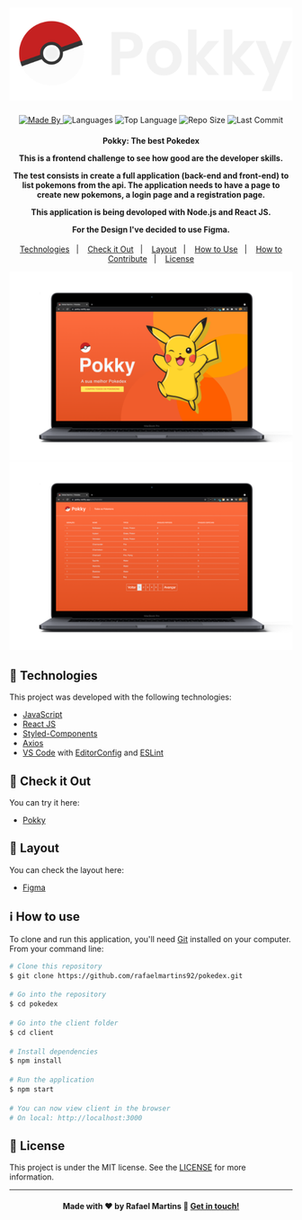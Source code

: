<h1 align="center">
    <img alt="Logo" src="public/logo-gray.svg" />
    <br>
</h1>

<p align="center">
  <a href="https://www.linkedin.com/in/rafael-martins92/">
  <img alt="Made By" src="https://img.shields.io/static/v1?label=Made%20By&message=Rafael%20Martins&color=orange&style=for-the-badge">
	</a>
  
  <img alt="Languages" src="https://img.shields.io/github/languages/count/rafaelmartins92/pokedex?style=for-the-badge">
  
  <img alt="Top Language" src="https://img.shields.io/github/languages/top/rafaelmartins92/pokedex?style=for-the-badge">
  
  <img alt="Repo Size" src="https://img.shields.io/github/repo-size/rafaelmartins92/pokedex?style=for-the-badge">
  
  <img alt="Last Commit" src="https://img.shields.io/github/last-commit/rafaelmartins92/pokedex?style=for-the-badge">
</p>

<h4 align="center">
  <p>Pokky: The best Pokedex</p>
  
  <p>This is a frontend challenge to see how good are the developer skills.</p>

  <p>
  The test consists in create a full application (back-end and front-end) to list pokemons from the api. The application needs to have a page to create new pokemons, a login page and a registration page. 

  This application is being devoloped with Node.js and React JS.

  For the Design I've decided to use Figma.
  </p>
</h4>


<p align="center">
  <a href="#rocket-technologies">Technologies</a>&nbsp;&nbsp;&nbsp;|&nbsp;&nbsp;&nbsp;
  <a href="#eyes-check-it-out">Check it Out</a>&nbsp;&nbsp;&nbsp;|&nbsp;&nbsp;&nbsp;
  <a href="#art-layout">Layout</a>&nbsp;&nbsp;&nbsp;|&nbsp;&nbsp;&nbsp;
  <a href="#information_source-how-to-use">How to Use</a>&nbsp;&nbsp;&nbsp;|&nbsp;&nbsp;&nbsp;
  <a href="#thumbsup-how-to-contribute">How to Contribute</a>&nbsp;&nbsp;&nbsp;|&nbsp;&nbsp;&nbsp;
  <a href="#memo-license">License</a>
</p>

<p align="center">
  <img alt="Home" src="public/github-scene---pokky-home@2x.png">
  <img alt="List" src="public/github-scene---pokky-list@2x.png">
</p>

## :rocket: Technologies

This project was developed with the following technologies:

-  [JavaScript](https://developer.mozilla.org/pt-BR/docs/Web/JavaScript)
-  [React JS](https://pt-br.reactjs.org/)
-  [Styled-Components](https://styled-components.com/)
-  [Axios](https://github.com/axios/axios)
-  [VS Code][vc] with [EditorConfig][vceditconfig] and [ESLint][vceslint]

## :eyes: Check it Out

You can try it here:

-  [Pokky](https://pokky.netlify.app/)

## :art: Layout

You can check the layout here:

-  [Figma](https://www.figma.com/file/qxMszguFf48SdT4Fqik3bf/Pokky?node-id=0%3A1)

## :information_source: How to use

To clone and run this application, you'll need [Git](https://git-scm.com) installed on your computer. From your command line:

```bash
# Clone this repository
$ git clone https://github.com/rafaelmartins92/pokedex.git

# Go into the repository
$ cd pokedex

# Go into the client folder
$ cd client

# Install dependencies
$ npm install

# Run the application
$ npm start

# You can now view client in the browser
# On local: http://localhost:3000
```

## :memo: License
This project is under the MIT license. See the [LICENSE](https://github.com/rafaelmartins92/pokedex/blob/master/LICENSE) for more information.

---

<h4 align="center">
    Made with ♥ by Rafael Martins 👋 <a href="https://www.linkedin.com/in/rafael-martins92/" target="_blank">Get in touch!</a>
</h4>

[vc]: https://code.visualstudio.com/
[vceditconfig]: https://marketplace.visualstudio.com/items?itemName=EditorConfig.EditorConfig
[vceslint]: https://marketplace.visualstudio.com/items?itemName=dbaeumer.vscode-eslint
[demo]: https://pokedex-rafaelmartins.netlify.app/
